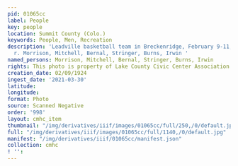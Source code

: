 ```yaml
---
pid: 01065cc
label: People
key: people
location: Summit County (Colo.)
keywords: People, Men, Recreation
description: 'Leadville basketball team in Breckenridge, February 9-11, 1924 l. to
  r. Morrison, Mitchell, Bernal, Stringer, Burns, Irwin '
named_persons: Morrison, Mitchell, Bernal, Stringer, Burns, Irwin
rights: This photo is property of Lake County Civic Center Association.
creation_date: 02/09/1924
ingest_date: '2021-03-30'
latitude: 
longitude: 
format: Photo
source: Scanned Negative
order: '998'
layout: cmhc_item
thumbnail: "/img/derivatives/iiif/images/01065cc/full/250,/0/default.jpg"
full: "/img/derivatives/iiif/images/01065cc/full/1140,/0/default.jpg"
manifest: "/img/derivatives/iiif/01065cc/manifest.json"
collection: cmhc
! '': 
---
```

